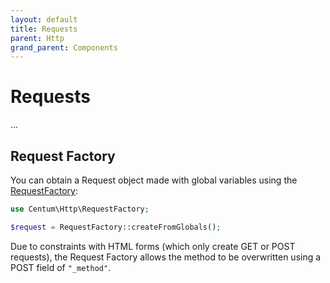 ```yaml
---
layout: default
title: Requests
parent: Http
grand_parent: Components
---
```




# Requests

...



## Request Factory

You can obtain a Request object made with global variables using the [RequestFactory](https://github.com/SidRoberts/centum/blob/development/src/Http/RequestFactory.php):

```php
use Centum\Http\RequestFactory;

$request = RequestFactory::createFromGlobals();
```

Due to constraints with HTML forms (which only create GET or POST requests), the Request Factory allows the method to be overwritten using a POST field of `"_method"`.
